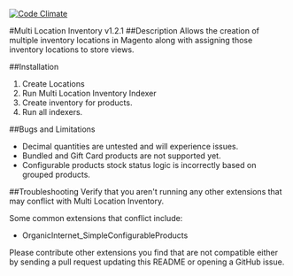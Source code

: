 [![Code Climate](https://codeclimate.com/github/DemacMedia/Magento-Multi-Location-Inventory.png)](https://codeclimate.com/github/DemacMedia/Magento-Multi-Location-Inventory)

#Multi Location Inventory v1.2.1
##Description
Allows the creation of multiple inventory locations in Magento along with assigning those inventory locations to store views.

##Installation
1. Create Locations
2. Run Multi Location Inventory Indexer
3. Create inventory for products.
4. Run all indexers.

##Bugs and Limitations
- Decimal quantities are untested and will experience issues.
- Bundled and Gift Card products are not supported yet.
- Configurable products stock status logic is incorrectly based on grouped products.

##Troubleshooting
Verify that you aren't running any other extensions that may conflict with Multi Location Inventory.

Some common extensions that conflict include:
- OrganicInternet_SimpleConfigurableProducts

Please contribute other extensions you find that are not compatible either by sending a pull request updating this README or opening a GitHub issue.
